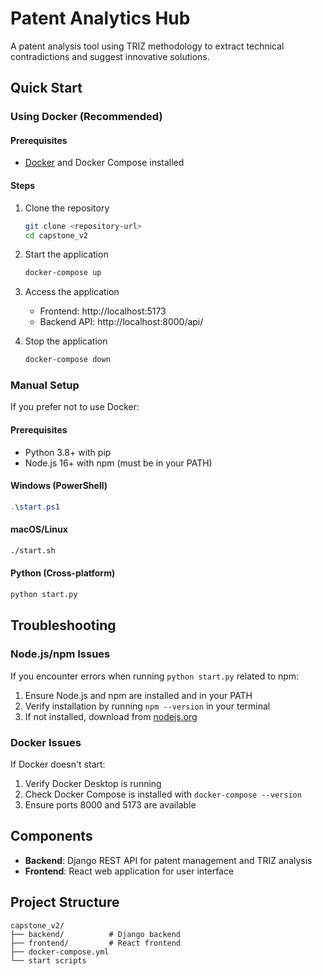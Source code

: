 # Patent Analytics Hub

A patent analysis tool using TRIZ methodology to extract technical contradictions and suggest innovative solutions.

## Quick Start

### Using Docker (Recommended)

#### Prerequisites
- [Docker](https://www.docker.com/products/docker-desktop/) and Docker Compose installed

#### Steps

1. Clone the repository
   ```bash
   git clone <repository-url>
   cd capstone_v2
   ```

2. Start the application
   ```bash
   docker-compose up
   ```

3. Access the application
   - Frontend: http://localhost:5173
   - Backend API: http://localhost:8000/api/

4. Stop the application
   ```bash
   docker-compose down
   ```

### Manual Setup

If you prefer not to use Docker:

#### Prerequisites
- Python 3.8+ with pip
- Node.js 16+ with npm (must be in your PATH)

#### Windows (PowerShell)
```powershell
.\start.ps1
```

#### macOS/Linux
```bash
./start.sh
```

#### Python (Cross-platform)
```bash
python start.py
```

## Troubleshooting

### Node.js/npm Issues
If you encounter errors when running `python start.py` related to npm:
1. Ensure Node.js and npm are installed and in your PATH
2. Verify installation by running `npm --version` in your terminal
3. If not installed, download from [nodejs.org](https://nodejs.org/)

### Docker Issues
If Docker doesn't start:
1. Verify Docker Desktop is running
2. Check Docker Compose is installed with `docker-compose --version`
3. Ensure ports 8000 and 5173 are available

## Components

- **Backend**: Django REST API for patent management and TRIZ analysis
- **Frontend**: React web application for user interface

## Project Structure

```
capstone_v2/
├── backend/          # Django backend
├── frontend/         # React frontend
├── docker-compose.yml
└── start scripts
```
